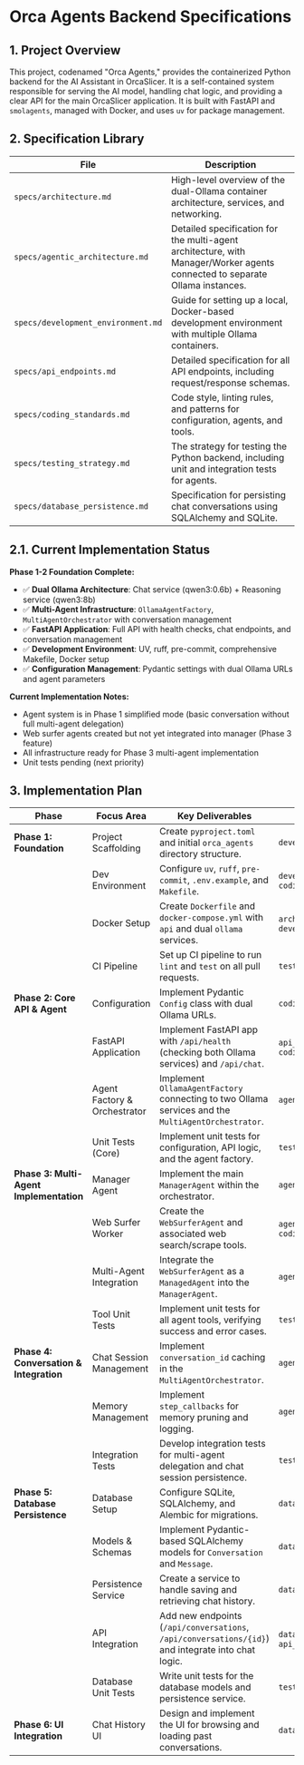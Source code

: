# Orca Agents Backend Specifications

## 1. Project Overview

This project, codenamed "Orca Agents," provides the containerized Python backend for the AI Assistant in OrcaSlicer. It is a self-contained system responsible for serving the AI model, handling chat logic, and providing a clear API for the main OrcaSlicer application. It is built with FastAPI and `smolagents`, managed with Docker, and uses `uv` for package management.

## 2. Specification Library

| File | Description |
|---|---|
| `specs/architecture.md` | High-level overview of the dual-Ollama container architecture, services, and networking. |
| `specs/agentic_architecture.md` | Detailed specification for the multi-agent architecture, with Manager/Worker agents connected to separate Ollama instances. |
| `specs/development_environment.md` | Guide for setting up a local, Docker-based development environment with multiple Ollama containers. |
| `specs/api_endpoints.md` | Detailed specification for all API endpoints, including request/response schemas. |
| `specs/coding_standards.md` | Code style, linting rules, and patterns for configuration, agents, and tools. |
| `specs/testing_strategy.md` | The strategy for testing the Python backend, including unit and integration tests for agents. |
| `specs/database_persistence.md` | Specification for persisting chat conversations using SQLAlchemy and SQLite. |

## 2.1. Current Implementation Status

**Phase 1-2 Foundation Complete:**
- ✅ **Dual Ollama Architecture**: Chat service (qwen3:0.6b) + Reasoning service (qwen3:8b)
- ✅ **Multi-Agent Infrastructure**: `OllamaAgentFactory`, `MultiAgentOrchestrator` with conversation management
- ✅ **FastAPI Application**: Full API with health checks, chat endpoints, and conversation management
- ✅ **Development Environment**: UV, ruff, pre-commit, comprehensive Makefile, Docker setup
- ✅ **Configuration Management**: Pydantic settings with dual Ollama URLs and agent parameters

**Current Implementation Notes:**
- Agent system is in Phase 1 simplified mode (basic conversation without full multi-agent delegation)
- Web surfer agents created but not yet integrated into manager (Phase 3 feature)
- All infrastructure ready for Phase 3 multi-agent implementation
- Unit tests pending (next priority)

## 3. Implementation Plan

| Phase | Focus Area | Key Deliverables | Related Specs | Status |
|---|---|---|---|---|
| **Phase 1: Foundation** | Project Scaffolding | Create `pyproject.toml` and initial `orca_agents` directory structure. | `development_environment.md` | ✅ **DONE** |
| | Dev Environment | Configure `uv`, `ruff`, `pre-commit`, `.env.example`, and `Makefile`. | `development_environment.md`, `coding_standards.md` | ✅ **DONE** |
| | Docker Setup | Create `Dockerfile` and `docker-compose.yml` with `api` and dual `ollama` services. | `architecture.md`, `development_environment.md` | ✅ **DONE** |
| | CI Pipeline | Set up CI pipeline to run `lint` and `test` on all pull requests. | `testing_strategy.md` | ✅ **DONE** |
| **Phase 2: Core API & Agent** | Configuration | Implement Pydantic `Config` class with dual Ollama URLs. | `coding_standards.md` | ✅ **DONE** |
| | FastAPI Application | Implement FastAPI app with `/api/health` (checking both Ollama services) and `/api/chat`. | `api_endpoints.md`, `coding_standards.md` | ✅ **DONE** |
| | Agent Factory & Orchestrator | Implement `OllamaAgentFactory` connecting to two Ollama services and the `MultiAgentOrchestrator`. | `agentic_architecture.md` | ✅ **DONE** |
| | Unit Tests (Core) | Implement unit tests for configuration, API logic, and the agent factory. | `testing_strategy.md` | TBD |
| **Phase 3: Multi-Agent Implementation** | Manager Agent | Implement the main `ManagerAgent` within the orchestrator. | `agentic_architecture.md` | TBD |
| | Web Surfer Worker | Create the `WebSurferAgent` and associated web search/scrape tools. | `agentic_architecture.md`, `coding_standards.md` | TBD |
| | Multi-Agent Integration | Integrate the `WebSurferAgent` as a `ManagedAgent` into the `ManagerAgent`. | `agentic_architecture.md` | TBD |
| | Tool Unit Tests | Implement unit tests for all agent tools, verifying success and error cases. | `testing_strategy.md` | TBD |
| **Phase 4: Conversation & Integration** | Chat Session Management | Implement `conversation_id` caching in the `MultiAgentOrchestrator`. | `agentic_architecture.md` | TBD |
| | Memory Management | Implement `step_callbacks` for memory pruning and logging. | `agentic_architecture.md` | TBD |
| | Integration Tests | Develop integration tests for multi-agent delegation and chat session persistence. | `testing_strategy.md` | TBD |
| **Phase 5: Database Persistence** | Database Setup | Configure SQLite, SQLAlchemy, and Alembic for migrations. | `database_persistence.md` | TBD |
| | Models & Schemas | Implement Pydantic-based SQLAlchemy models for `Conversation` and `Message`. | `database_persistence.md` | TBD |
| | Persistence Service | Create a service to handle saving and retrieving chat history. | `database_persistence.md` | TBD |
| | API Integration | Add new endpoints (`/api/conversations`, `/api/conversations/{id}`) and integrate into chat logic. | `database_persistence.md`, `api_endpoints.md` | TBD |
| | Database Unit Tests | Write unit tests for the database models and persistence service. | `testing_strategy.md` | TBD |
| **Phase 6: UI Integration** | Chat History UI | Design and implement the UI for browsing and loading past conversations. | `database_persistence.md` | TBD |
